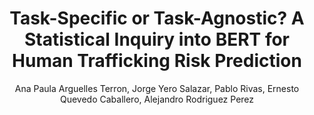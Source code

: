 ---
paperId: 41
author: Ana Paula Arguelles Terron, Jorge Yero Salazar, Pablo Rivas, Ernesto Quevedo Caballero, Alejandro Rodriguez Perez
publicationauthor: Rivas, P. et al.
title: Task-Specific or Task-Agnostic? A Statistical Inquiry into BERT for Human Trafficking Risk Prediction
pdf: Pablo_Rivas.pdf
poster: --
alt: --
type: Poster
topic: Applications
subtopic: --
link: https://doi.org/10.52591/lxai202312106
conference: neurips
year: 2023
tags: neurips-2023
location: New Orleans, Louisiana
---
